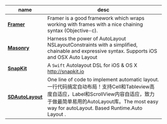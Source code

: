 | name | desc |
| --- | --- |
| **[Framer](https://github.com/Otbivnoe/Framer)** | Framer is a good framework which wraps working with frames with a nice chaining syntax \(Objective-c\). |
| **[Masonry](https://github.com/SnapKit/Masonry)** | Harness the power of AutoLayout NSLayoutConstraints with a simplified, chainable and expressive syntax. Supports iOS and OSX Auto Layout |
| **[SnapKit](https://github.com/SnapKit/SnapKit)** | A `Swift` Autolayout DSL for iOS & OS X <http://snapkit.io> |
| **[SDAutoLayout](https://github.com/gsdios/SDAutoLayout)** | One line of code to implement automatic layout. 一行代码搞定自动布局！支持Cell和Tableview高度自适应，Label和ScrollView内容自适应，致力于做最简单易用的AutoLayout库。The most easy way for autoLayout. Based Runtime.Auto Layout . |




